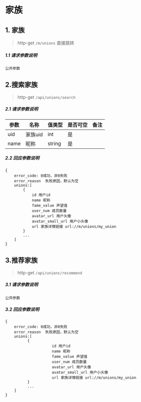 # 家族

## 1. 家族

> http-get ```/m/unions```  直接跳转
 
##### 1.1 请求参数说明

```
公共参数
```

## 2.搜索家族

> http-get ```/api/unions/search```

##### 2.1 请求参数说明
|参数|名称|值类型|是否可空|备注
|---|---|---|---|---|
|uid|家族uid|int|是||
|name|昵称|string|是|||

##### 2.2 回应参数说明
```
{
    error_code: 0成功，非0失败
    error_reason  失败原因，默认为空
    unions:[
        {
            id 用户id
            name 昵称
            fame_value 声望值
            user_num 成员数量
            avatar_url 用户头像
            avatar_small_url 用户小头像
            url 家族详情链接 url://m/unions/my_union
        }
        ...
    ]
}
```

## 3.推荐家族

> http-get ```/api/unions/recommend```

##### 3.1 请求参数说明

```
公共参数
```

##### 3.2 回应参数说明
```
{
    error_code: 0成功，非0失败
    error_reason  失败原因，默认为空
    unions:[
          {
                     id 用户id
                     name 昵称
                     fame_value 声望值
                     user_num 成员数量
                     avatar_url 用户头像
                     avatar_small_url 用户小头像
                     url 家族详情链接 url://m/unions/my_union
          }
          ...
    ]
}
```